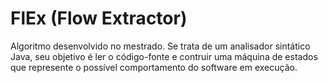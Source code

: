 # FlEx (Flow Extractor)
Algoritmo desenvolvido no mestrado. Se trata de um analisador sintático Java, seu objetivo é ler o código-fonte e contruir uma máquina de estados que represente o possível comportamento do software em execução. 
